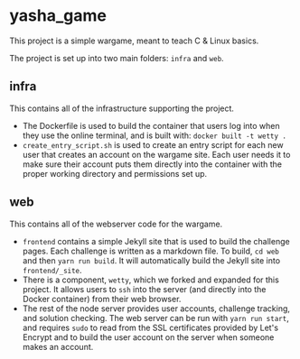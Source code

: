 # yasha_game

This project is a simple wargame, meant to teach C & Linux basics.

The project is set up into two main folders: `infra` and `web`.

## infra

This contains all of the infrastructure supporting the project.
- The Dockerfile is used to build the container that users log into when they use the online terminal, and is built with: `docker built -t wetty .`
- `create_entry_script.sh` is used to create an entry script for each new user that creates an account on the wargame site. Each user needs it to make sure their account puts them directly into the container with the proper working directory and permissions set up.

## web

This contains all of the webserver code for the wargame.

- `frontend` contains a simple Jekyll site that is used to build the challenge pages. Each challenge is written as a markdown file. To build, `cd web` and then `yarn run build`. It will automatically build the Jekyll site into `frontend/_site`.
- There is a component, `wetty`, which we forked and expanded for this project. It allows users to `ssh` into the server (and directly into the Docker container) from their web browser.
- The rest of the node server provides user accounts, challenge tracking, and solution checking. The web server can be run with `yarn run start`, and requires `sudo` to read from the SSL certificates provided by Let's Encrypt and to build the user account on the server when someone makes an account.
